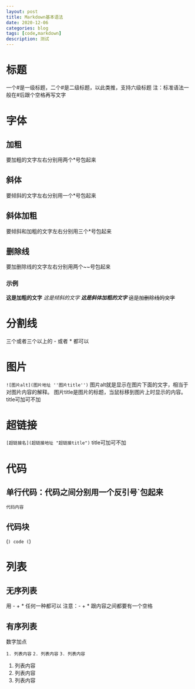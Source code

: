 ```yaml
---
layout: post
title: Markdown基本语法
date: 2020-12-06
categories: blog
tags: [code,markdown]
description: 测试
---
```


# 标题
一个#是一级标题，二个#是二级标题，以此类推，支持六级标题
注：标准语法一般在#后跟个空格再写文字

# 字体

## 加粗
要加粗的文字左右分别用两个*号包起来
## 斜体
要倾斜的文字左右分别用一个*号包起来
## 斜体加粗
要倾斜和加粗的文字左右分别用三个*号包起来
## 删除线
要加删除线的文字左右分别用两个~~号包起来

### 示例

**这是加粗的文字**
*这是倾斜的文字*
***这是斜体加粗的文字***
~~这是加删除线的文字~~

# 分割线

三个或者三个以上的 - 或者 * 都可以


# 图片
`![图片alt](图片地址 ''图片title'')`
图片alt就是显示在图片下面的文字，相当于对图片内容的解释。
图片title是图片的标题，当鼠标移到图片上时显示的内容。title可加可不加

# 超链接

`[超链接名](超链接地址 "超链接title")`
title可加可不加

# 代码

## 单行代码：代码之间分别用一个反引号`包起来
`代码内容`

## 代码块

(```)
  code
(```)

# 列表

## 无序列表
用 - + * 任何一种都可以
注意：- + * 跟内容之间都要有一个空格
## 有序列表
数字加点

`1. 列表内容`
`2. 列表内容`
`3. 列表内容`

1. 列表内容
2. 列表内容
3. 列表内容
